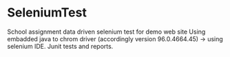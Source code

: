 # SeleniumTest
School assignment data driven selenium test for demo web site 
Using embadded java to chrom driver (accordingly version 96.0.4664.45) -> using selenium IDE.
Junit tests and reports. 
